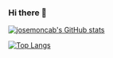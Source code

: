 ### Hi there 👋

[![josemoncab's GitHub stats](https://github-readme-stats.vercel.app/api?username=josemoncab&show_icons=true&theme=radical)](https://github.com/anuraghazra/github-readme-stats)

[![Top Langs](https://github-readme-stats.vercel.app/api/top-langs/?username=josemoncab&theme=radical)](https://github.com/anuraghazra/github-readme-stats)
